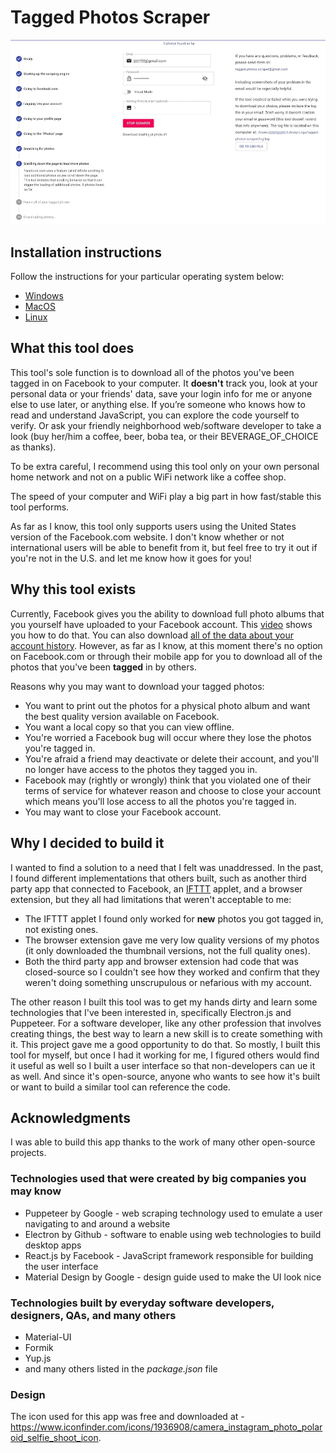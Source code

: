 # Tagged Photos Scraper

![screenshot of Tagged Photos Scraper app](gh-images/app.jpg)

## Installation instructions

Follow the instructions for your particular operating system below:

- [Windows](installation-windows.md)
- [MacOS](installation-mac.md)
- [Linux](installation-linux.md)

## What this tool does

This tool's sole function is to download all of the photos you've been tagged in on Facebook to your computer.  It **doesn't** track you, look at your personal data or your friends' data, save your login info for me or anyone else to use later, or anything else. If you’re someone who knows how to read and understand JavaScript, you can explore the code yourself to verify.  Or ask your friendly neighborhood web/software developer to take a look (buy her/him a coffee, beer, boba tea, or their BEVERAGE_OF_CHOICE as thanks).

To be extra careful, I recommend using this tool only on your own personal home network and not on a public WiFi network like a coffee shop.

The speed of your computer and WiFi play a big part in how fast/stable this tool performs.

As far as I know, this tool only supports users using the United States version of the Facebook.com website. I don't know whether or not international users will be able to benefit from it, but feel free to try it out if you're not in the U.S. and let me know how it goes for you!

## Why this tool exists

Currently, Facebook gives you the ability to download full photo albums that you yourself have uploaded to your Facebook account. This [video](https://www.youtube.com/watch?v=Qw6g1Db48Ok) shows you how to do that. You can also download [all of the data about your account history](https://www.facebook.com/settings?tab=your_facebook_information). However, as far as I know, at this moment there's no option on Facebook.com or through their mobile app for you to download all of the photos that you've been **tagged** in by others.

Reasons why you may want to download your tagged photos:

- You want to print out the photos for a physical photo album and want the best quality version available on Facebook.
- You want a local copy so that you can view offline.
- You're worried a Facebook bug will occur where they lose the photos you're tagged in.
- You're afraid a friend may deactivate or delete their account, and you'll no longer have access to the photos they tagged you in.
- Facebook may (rightly or wrongly) think that you violated one of their terms of service for whatever reason and choose to close your account which means you'll lose access to all the photos you're tagged in.
- You may want to close your Facebook account.

## Why I decided to build it

I wanted to find a solution to a need that I felt was unaddressed.  In the past, I found different implementations that others built, such as another third party app that connected to Facebook, an [IFTTT](https://ifttt.com/) applet, and a browser extension, but they all had limitations that weren't acceptable to me:

- The IFTTT applet I found only worked for **new** photos you got tagged in, not existing ones.
- The browser extension gave me very low quality versions of my photos (it only downloaded the thumbnail versions, not the full quality ones).
- Both the third party app and browser extension had code that was closed-source so I couldn't see how they worked and confirm that they weren't doing something unscrupulous or nefarious with my account.

The other reason I built this tool was to get my hands dirty and learn some technologies that I've been interested in, specifically Electron.js and Puppeteer.  For a software developer, like any other profession that involves creating things, the best way to learn a new skill is to create something with it. This project gave me a good opportunity to do that.  So mostly, I built this tool for myself, but once I had it working for me, I figured others would find it useful as well so I built a user interface so that non-developers can ue it as well. And since it's open-source, anyone who wants to see how it's built or want to build a similar tool can reference the code.

## Acknowledgments

I was able to build this app thanks to the work of many other open-source projects.

### Technologies used that were created by big companies you may know

- Puppeteer by Google - web scraping technology used to emulate a user navigating to and around a website
- Electron by Github - software to enable using web technologies to build desktop apps
- React.js by Facebook - JavaScript framework responsible for building the user interface
- Material Design by Google - design guide used to make the UI look nice

### Technologies built by everyday software developers, designers, QAs, and many others

- Material-UI
- Formik
- Yup.js
- and many others listed in the *package.json* file

### Design

The icon used for this app was free and downloaded at -  https://www.iconfinder.com/icons/1936908/camera_instagram_photo_polaroid_selfie_shoot_icon.

